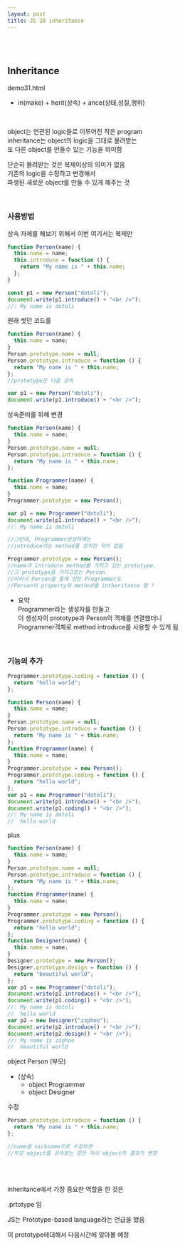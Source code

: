 ```yaml
---
layout: post
title: JS 28 inheritance
---
```


<br><br>

## Inheritance

demo31.html

- in(make) + herit(상속) + ance(상태,성질,행위)

<br>

object는 연관된 logic들로 이루어진 작은 program<br>
inheritance는 object의 logic을 그대로 물려받는<br>
또 다른 object를 만들수 있는 기능을 의미함

단순히 물려받는 것은 복제이상의 의미가 없음<br>
기존의 logic을 수정하고 변경해서<br>
파생된 새로운 object를 만들 수 있게 해주는 것

<br>

### 사용방법

상속 자체를 해보기 위해서 이번 여기서는 복제만

```javascript
function Person(name) {
  this.name = name;
  this.introduce = function () {
    return "My name is " + this.name;
  };
}

const p1 = new Person("dotoli");
document.write(p1.introduce() + "<br />");
//: My name is dotoli
```

원래 썻던 코드를

```javascript
function Person(name) {
  this.name = name;
}
Person.prototype.name = null;
Person.prototype.introduce = function () {
  return "My name is " + this.name;
};
//prototype은 다음 강의

var p1 = new Person("dotoli");
document.write(p1.introduce() + "<br />");
```

상속준비를 위해 변경

```javascript
function Person(name) {
  this.name = name;
}
Person.prototype.name = null;
Person.prototype.introduce = function () {
  return "My name is " + this.name;
};

function Programmer(name) {
  this.name = name;
}
Programmer.prototype = new Person();

var p1 = new Programmer("dotoli");
document.write(p1.introduce() + "<br />");
//: My name is dotoli

//그런데, Programmer생성자에는
//introduce라는 method를 정의한 적이 없음
```

```javascript
Programmer.prototype = new Person();
//name과 introduce method를 가지고 있는 prototype,
//그 prototype을 가지고있는 Person
//따라서 Person을 통해 만든 Programmer도
//Person의 property와 method를 intheritance 함 ?
```

- 요약<br>
  Programmer라는 생성자를 만들고<br>
  이 생성자의 prototype과 Person의 객체를 연결했더니<br>
  Programmer객체로 method introduce를 사용할 수 있게 됨

<br>

### 기능의 추가

```javascript
Programmer.prototype.coding = function () {
  return "hello world";
};
```

```javascript
function Person(name) {
  this.name = name;
}
Person.prototype.name = null;
Person.prototype.introduce = function () {
  return "My name is " + this.name;
};
function Programmer(name) {
  this.name = name;
}
Programmer.prototype = new Person();
Programmer.prototype.coding = function () {
  return "hello world";
};
var p1 = new Programmer("dotoli");
document.write(p1.introduce() + "<br />");
document.write(p1.coding() + "<br />");
//: My name is dotoli
//  hello world
```

plus

```javascript
function Person(name) {
  this.name = name;
}
Person.prototype.name = null;
Person.prototype.introduce = function () {
  return "My name is " + this.name;
};
function Programmer(name) {
  this.name = name;
}
Programmer.prototype = new Person();
Programmer.prototype.coding = function () {
  return "hello world";
};
function Designer(name) {
  this.name = name;
}
Designer.prototype = new Person();
Designer.prototype.design = function () {
  return "beautiful world";
};
var p1 = new Programmer("dotoli");
document.write(p1.introduce() + "<br />");
document.write(p1.coding() + "<br />");
//: My name is dotoli
//  hello world
var p2 = new Designer("zzphoo");
document.write(p2.introduce() + "<br />");
document.write(p2.design() + "<br />");
//: My name is zzphoo
//  beautiful world
```

object Person (부모)

- (상속)
  - object Programmer
  - object Designer

수정

```javascript
Person.prototype.introduce = function () {
  return "My name is " + this.name;
};

//name을 nickname으로 수정하면
//부모 object를 상속받는 모든 자식 object의 결과가 변경
```

<br><br>

inheritance에서 가장 중요한 역할을 한 것은

.prtotype 임

JS는 Prototype-based language라는 언급을 했음

이 prototype에대해서 다음시간에 알아볼 예정
